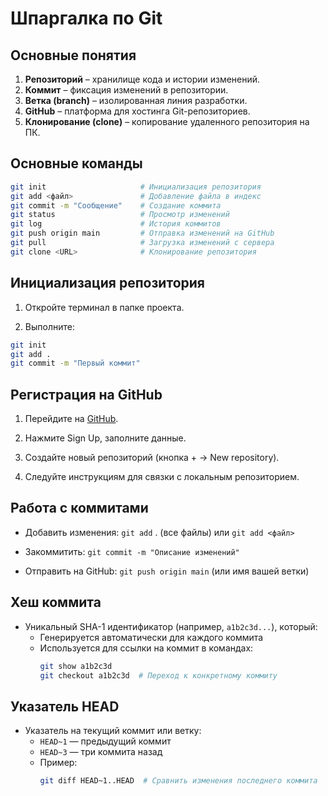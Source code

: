 # Шпаргалка по Git

## Основные понятия

1. **Репозиторий** – хранилище кода и истории изменений.
2. **Коммит** – фиксация изменений в репозитории.
3. **Ветка (branch)** – изолированная линия разработки.
4. **GitHub** – платформа для хостинга Git-репозиториев.
5. **Клонирование (clone)** – копирование удаленного репозитория на ПК.

## Основные команды

```bash
git init                     # Инициализация репозитория
git add <файл>               # Добавление файла в индекс
git commit -m "Сообщение"    # Создание коммита
git status                   # Просмотр изменений
git log                      # История коммитов
git push origin main         # Отправка изменений на GitHub
git pull                     # Загрузка изменений с сервера
git clone <URL>              # Клонирование репозитория
```

## Инициализация репозитория

1. Откройте терминал в папке проекта.

2. Выполните:

```bash
git init
git add .
git commit -m "Первый коммит"
```

## Регистрация на GitHub

1. Перейдите на [GitHub](github.com).

2. Нажмите Sign Up, заполните данные.

3. Создайте новый репозиторий (кнопка + → New repository).

4. Следуйте инструкциям для связки с локальным репозиторием.

## Работа с коммитами

* Добавить изменения: ```git add``` . (все файлы) или ```git add <файл>```

* Закоммитить: ```git commit -m "Описание изменений"```

* Отправить на GitHub: ```git push origin main``` (или имя вашей ветки)

## Хеш коммита

- Уникальный SHA-1 идентификатор (например, `a1b2c3d...`), который:
  - Генерируется автоматически для каждого коммита
  - Используется для ссылки на коммит в командах:
    ```bash
    git show a1b2c3d
    git checkout a1b2c3d  # Переход к конкретному коммиту
    ```
	
## Указатель HEAD

- Указатель на текущий коммит или ветку:
  - `HEAD~1` — предыдущий коммит
  - `HEAD~3` — три коммита назад
  - Пример:
    ```bash
    git diff HEAD~1..HEAD  # Сравнить изменения последнего коммита
    ```